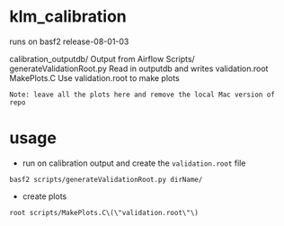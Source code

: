 # klm_calibration

runs on basf2 release-08-01-03

calibration_outputdb/
    Output from Airflow
Scripts/
    generateValidationRoot.py
        Read in outputdb and writes validation.root
    MakePlots.C
        Use validation.root to make plots

    Note: leave all the plots here and remove the local Mac version of repo

# usage

 - run on calibration output and create the `validation.root` file

```
basf2 scripts/generateValidationRoot.py dirName/
```

 - create plots

```
root scripts/MakePlots.C\(\"validation.root\"\)
```

